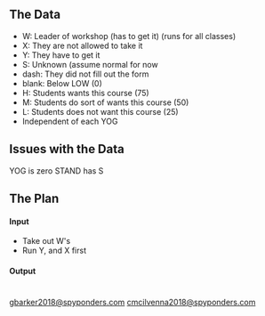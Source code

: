 The Data
---
* W: Leader of workshop (has to get it) (runs for all classes)
* X: They are not allowed to take it
* Y: They have to get it
* S: Unknown (assume normal for now
* dash: They did not fill out the form
* blank: Below LOW (0)
* H: Students wants this course (75)
* M: Students do sort of wants this course (50)
* L: Students does not want this course (25)
* Independent of each YOG

Issues with the Data
---
YOG is zero
STAND has S 

The Plan
---
#### Input
- Take out W's
- Run Y, and X first
#### Output


#
gbarker2018@spyponders.com
cmcilvenna2018@spyponders.com